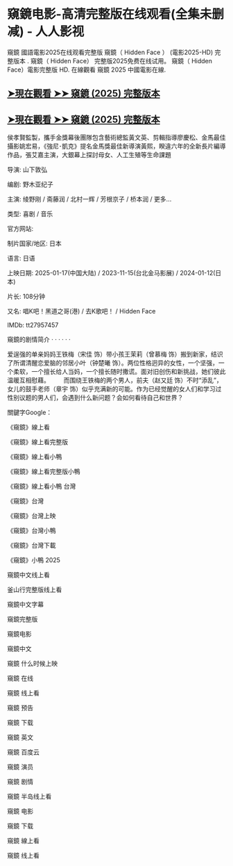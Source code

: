 <h1>窺鏡电影-高清完整版在线观看(全集未删减) - 人人影视</h1>
窺鏡 國語電影2025在线观看完整版 窺鏡（ Hidden Face ） (電影2025-HD) 完整版本 . 窺鏡（ Hidden Face） 完整版2025免费在线试用。 窺鏡（ Hidden Face）電影完整版 HD. 在線觀看 窺鏡 2025 中國電影在線.</p>

## [➤現在觀看 ➤➤ 窺鏡 (2025) 完整版本](https://shortx.today/meWvR)

## [➤現在觀看 ➤➤ 窺鏡 (2025) 完整版本](https://shortx.today/meWvR)

侯孝賢監製，攜手金獎幕後團隊包含藝術總監黃文英、剪輯指導廖慶松、金馬最佳攝影姚宏易，《強尼･凱克》提名金馬獎最佳新導演黃熙，睽違六年的全新長片編導作品，張艾嘉主演，大銀幕上探討母女、人工生殖等生命課題

导演: 山下敦弘

编剧: 野木亚纪子

主演: 绫野刚 / 斋藤润 / 北村一辉 / 芳根京子 / 桥本润 / 更多...

类型: 喜剧 / 音乐

官方网站:

制片国家/地区: 日本

语言: 日语

上映日期: 2025-01-17(中国大陆) / 2023-11-15(台北金马影展) / 2024-01-12(日本)

片长: 108分钟

又名: 唱K吧！黑道之哥(港) / 去K歌吧！ / Hidden Face

IMDb: tt27957457

窺鏡的剧情简介 · · · · · · 　　

爱逞强的单亲妈妈王铁梅（宋佳 饰）带小孩王茉莉（曾慕梅 饰）搬到新家，结识了所谓清醒恋爱脑的邻居小叶（钟楚曦 饰）。两位性格迥异的女性，一个坚强，一个柔软，一个擅长给人当妈，一个擅长随时撒谎。面对旧创伤和新挑战，她们彼此温暖互相慰藉。 　　而围绕王铁梅的两个男人，前夫（赵又廷 饰）不时“添乱”，女儿的鼓手老师（章宇 饰）似乎充满新的可能。作为已经觉醒的女人们和学习过性别议题的男人们，会遇到什么新问题？会如何看待自己和世界？

關鍵字Google：

《窺鏡》線上看

《窺鏡》線上看完整版

《窺鏡》線上看小鴨

《窺鏡》線上看完整版小鴨

《窺鏡》線上看小鴨 台灣

《窺鏡》台灣

《窺鏡》台灣上映

《窺鏡》台灣小鴨

《窺鏡》台灣下載

《窺鏡》小鴨 2025

窺鏡中文线上看

釜山行完整版线上看

窺鏡中文字幕

窺鏡完整版

窺鏡电影

窺鏡中文

窺鏡 什么时候上映

窺鏡 在线

窺鏡 线上看

窺鏡 预告

窺鏡 下载

窺鏡 英文

窺鏡 百度云

窺鏡 演员

窺鏡 剧情

窺鏡 半岛线上看

窺鏡 电影

窺鏡 下载

窺鏡 線上看

窺鏡 线上看
